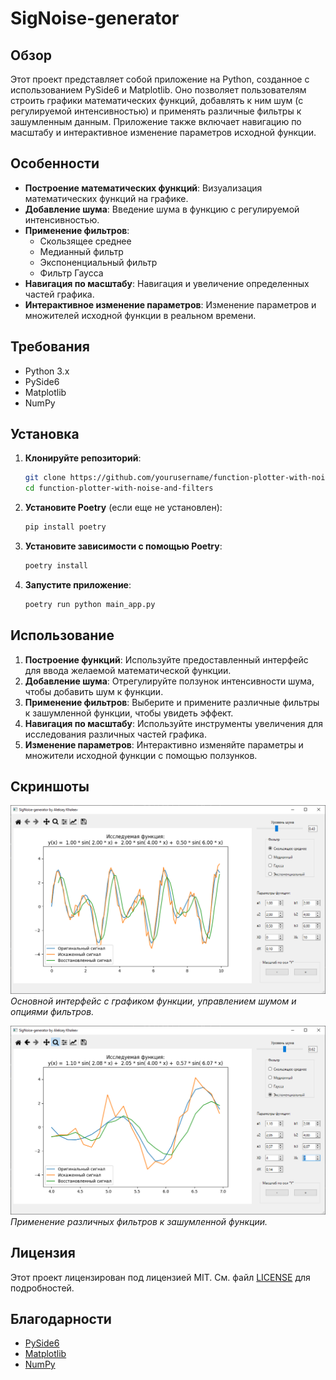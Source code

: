 
# SigNoise-generator

## Обзор

Этот проект представляет собой приложение на Python, созданное с использованием PySide6 и Matplotlib. Оно позволяет пользователям строить графики математических функций, добавлять к ним шум (с регулируемой интенсивностью) и применять различные фильтры к зашумленным данным. Приложение также включает навигацию по масштабу и интерактивное изменение параметров исходной функции.

## Особенности

- **Построение математических функций**: Визуализация математических функций на графике.
- **Добавление шума**: Введение шума в функцию с регулируемой интенсивностью.
- **Применение фильтров**:
  - Скользящее среднее
  - Медианный фильтр
  - Экспоненциальный фильтр
  - Фильтр Гаусса
- **Навигация по масштабу**: Навигация и увеличение определенных частей графика.
- **Интерактивное изменение параметров**: Изменение параметров и множителей исходной функции в реальном времени.

## Требования

- Python 3.x
- PySide6
- Matplotlib
- NumPy

## Установка

1. **Клонируйте репозиторий**:
    ```bash
    git clone https://github.com/yourusername/function-plotter-with-noise-and-filters.git
    cd function-plotter-with-noise-and-filters
    ```

2. **Установите Poetry** (если еще не установлен):
    ```bash
    pip install poetry
    ```

3. **Установите зависимости с помощью Poetry**:
    ```bash
    poetry install
    ```

4. **Запустите приложение**:
    ```bash
    poetry run python main_app.py
    ```

## Использование

1. **Построение функций**: Используйте предоставленный интерфейс для ввода желаемой математической функции.
2. **Добавление шума**: Отрегулируйте ползунок интенсивности шума, чтобы добавить шум к функции.
3. **Применение фильтров**: Выберите и примените различные фильтры к зашумленной функции, чтобы увидеть эффект.
4. **Навигация по масштабу**: Используйте инструменты увеличения для исследования различных частей графика.
5. **Изменение параметров**: Интерактивно изменяйте параметры и множители исходной функции с помощью ползунков.

## Скриншоты

![Основной интерфейс](screenshots/screensht1.png)
*Основной интерфейс с графиком функции, управлением шумом и опциями фильтров.*

![Применение фильтра](screenshots/screensht2.png)
*Применение различных фильтров к зашумленной функции.*

## Лицензия

Этот проект лицензирован под лицензией MIT. См. файл [LICENSE](LICENSE) для подробностей.

## Благодарности

- [PySide6](https://www.qt.io/qt-for-python)
- [Matplotlib](https://matplotlib.org/)
- [NumPy](https://numpy.org/)

